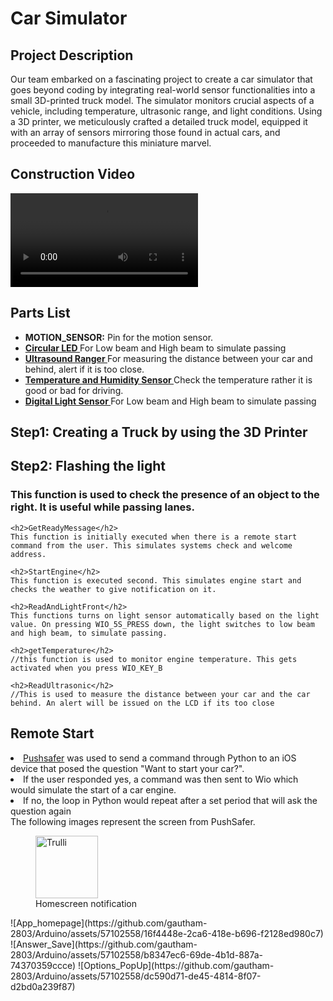 

<h1>Car Simulator</h1>

<h2> Project Description </h2>
Our team embarked on a fascinating project to create a car simulator that goes beyond coding by integrating real-world sensor functionalities into a small 3D-printed truck model. The simulator monitors crucial aspects of a vehicle, including temperature, ultrasonic range, and light conditions. Using a 3D printer, we meticulously crafted a detailed truck model, equipped it with an array of sensors mirroring those found in actual cars, and proceeded to manufacture this miniature marvel.
	
<h2>Construction Video</h2>
<video src="https://user-images.githubusercontent.com/169707/.mp4" controls="controls" style="max-width: 730px;">
</video>
	
<h2>Parts List</h2>
<p><ul>
  <li><strong>MOTION_SENSOR:</strong> Pin for the motion sensor.</li>
  <li><strong><a href ="https://wiki.seeedstudio.com/Grove-Circular_LED/">
	  Circular LED  </a></strong> For Low beam and High beam to simulate passing</li>
  <li><strong><a href = "https://wiki.seeedstudio.com/Grove-Ultrasonic_Ranger/">
	  Ultrasound Ranger </a></strong> For measuring the distance between your car and behind, alert if it is too close.</li>
  <li><strong><a href = "https://wiki.seeedstudio.com/Grove-TemperatureAndHumidity_Sensor/">
	  Temperature and Humidity Sensor </a></strong> Check the temperature rather it is good or bad for driving. </li>
  <li><strong><a href = "https://wiki.seeedstudio.com/Grove-Digital_Light_Sensor/">
	  Digital Light Sensor </a></strong>  For Low beam and High beam to simulate passing</li>
</ul></p>
	
<h2>Step1: Creating a Truck by using the 3D Printer </h2>
	
<h2>Step2: Flashing the light</h2>
	<h3> This function is used to check the presence of an object to the right. It is useful while passing lanes.</h3>
	
	<h2>GetReadyMessage</h2>
	This function is initially executed when there is a remote start command from the user. This simulates systems check and welcome address.
	
	<h2>StartEngine</h2>	
	This function is executed second. This simulates engine start and checks the weather to give notification on it. 
	
	<h2>ReadAndLightFront</h2>	
	This functions turns on light sensor automatically based on the light value. On pressing WIO_5S_PRESS down, the light switches to low beam and high beam, to simulate passing. 
	
	<h2>getTemperature</h2>	
	//this function is used to monitor engine temperature. This gets activated when you press WIO_KEY_B

	<h2>ReadUltrasonic</h2>	
	//This is used to measure the distance between your car and the car behind. An alert will be issued on the LCD if its too close
 <h2>Remote Start</h2>
 
	 
 </ul>
 <li><a href="https://www.pushsafer.com/">Pushsafer</a> was used to send a command through Python to an iOS device that posed the question "Want to start your car?". </li>
 <li>If the user responded yes, a command was then sent to Wio which would simulate the start of a car engine. </li>
 <li>If no, the loop in Python would repeat after a set period that will ask the question again</li>
 </ul>
 The following images represent the screen from PushSafer. 


<figure>
  <img src="https://github.com/gautham-2803/Arduino/assets/57102558/174b7cd9-fdd5-4bb1-8e21-d5edf834b60a" alt="Trulli" style="width:100">
  <figcaption>Homescreen notification</figcaption>
</figure>
![App_homepage](https://github.com/gautham-2803/Arduino/assets/57102558/16f4448e-2ca6-418e-b696-f2128ed980c7)
![Answer_Save](https://github.com/gautham-2803/Arduino/assets/57102558/b8347ec6-69de-4b1d-887a-74370359ccce)
![Options_PopUp](https://github.com/gautham-2803/Arduino/assets/57102558/dc590d71-de45-4814-8f07-d2bd0a239f87)
